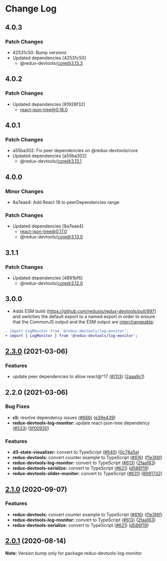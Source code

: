 # Change Log

## 4.0.3

### Patch Changes

- 42531c50: Bump versions
- Updated dependencies [42531c50]
  - @redux-devtools/core@3.13.3

## 4.0.2

### Patch Changes

- Updated dependencies [81926f32]
  - react-json-tree@0.18.0

## 4.0.1

### Patch Changes

- a55ba302: Fix peer dependencies on @redux-devtools/core
- Updated dependencies [a55ba302]
  - @redux-devtools/core@3.13.1

## 4.0.0

### Minor Changes

- 8a7eae4: Add React 18 to peerDependencies range

### Patch Changes

- Updated dependencies [8a7eae4]
  - react-json-tree@0.17.0
  - @redux-devtools/core@3.13.0

## 3.1.1

### Patch Changes

- Updated dependencies [4891bf6]
  - @redux-devtools/core@3.12.0

## 3.0.0

- Adds ESM build (https://github.com/reduxjs/redux-devtools/pull/997) and switches the default export to a named export in order to ensure that the CommonJS output and the ESM output are [interchangeable](https://rollupjs.org/guide/en/#outputexports):

```diff
- import LogMonitor from '@redux-devtools/log-monitor';
+ import { LogMonitor } from '@redux-devtools/log-monitor';
```

## [2.3.0](https://github.com/reduxjs/redux-devtools/compare/@redux-devtools/log-monitor@2.2.0...@redux-devtools/log-monitor@2.3.0) (2021-03-06)

### Features

- update peer dependencies to allow react@^17 ([#703](https://github.com/reduxjs/redux-devtools/issues/703)) ([2aaa9c1](https://github.com/reduxjs/redux-devtools/commit/2aaa9c10a383e3a7ab20b3ab14639781fd7bb2eb))

## 2.2.0 (2021-03-06)

### Bug Fixes

- **cli:** resolve dependency issues ([#666](https://github.com/reduxjs/redux-devtools/issues/666)) ([e39e439](https://github.com/reduxjs/redux-devtools/commit/e39e43968b445ecbdcdab515050c5338cadabbe6))
- **redux-devtools-log-monitor:** update react-json-tree dependency ([#533](https://github.com/reduxjs/redux-devtools/issues/533)) ([5f00930](https://github.com/reduxjs/redux-devtools/commit/5f00930eef78de97aa4a477d054801f93add6070))

### Features

- **d3-state-visualizer:** convert to TypeScript ([#640](https://github.com/reduxjs/redux-devtools/issues/640)) ([0c78a5a](https://github.com/reduxjs/redux-devtools/commit/0c78a5a9a76ee7eff37dcd8e39272d98c03e0869))
- **redux-devtools:** convert counter example to TypeScript ([#616](https://github.com/reduxjs/redux-devtools/issues/616)) ([f1e3f4f](https://github.com/reduxjs/redux-devtools/commit/f1e3f4f8340dea288de5229006acf9dc1ef1cccf))
- **redux-devtools-log-monitor:** convert to TypeScript ([#613](https://github.com/reduxjs/redux-devtools/issues/613)) ([2faa163](https://github.com/reduxjs/redux-devtools/commit/2faa16319b59ece946757af7630ca4ab1264f1f5))
- **redux-devtools-serialize:** convert to TypeScript ([#621](https://github.com/reduxjs/redux-devtools/issues/621)) ([d586f19](https://github.com/reduxjs/redux-devtools/commit/d586f1955a3648883107f8c981ee17eeb4c013a3))
- **redux-devtools-slider-monitor:** convert to TypeScript ([#631](https://github.com/reduxjs/redux-devtools/issues/631)) ([8991732](https://github.com/reduxjs/redux-devtools/commit/89917320e5ecf33dc3625b05daa1e9fe120a783d))

## [2.1.0](https://github.com/reduxjs/redux-devtools/compare/redux-devtools-log-monitor@2.0.1...redux-devtools-log-monitor@2.1.0) (2020-09-07)

### Features

- **redux-devtools:** convert counter example to TypeScript ([#616](https://github.com/reduxjs/redux-devtools/issues/616)) ([f1e3f4f](https://github.com/reduxjs/redux-devtools/commit/f1e3f4f8340dea288de5229006acf9dc1ef1cccf))
- **redux-devtools-log-monitor:** convert to TypeScript ([#613](https://github.com/reduxjs/redux-devtools/issues/613)) ([2faa163](https://github.com/reduxjs/redux-devtools/commit/2faa16319b59ece946757af7630ca4ab1264f1f5))
- **redux-devtools-serialize:** convert to TypeScript ([#621](https://github.com/reduxjs/redux-devtools/issues/621)) ([d586f19](https://github.com/reduxjs/redux-devtools/commit/d586f1955a3648883107f8c981ee17eeb4c013a3))

## [2.0.1](https://github.com/reduxjs/redux-devtools/compare/redux-devtools-log-monitor@2.0.0...redux-devtools-log-monitor@2.0.1) (2020-08-14)

**Note:** Version bump only for package redux-devtools-log-monitor
